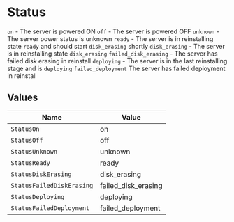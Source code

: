 # Status

`on` - The server is powered ON
`off` - The server is powered OFF
`unknown` - The server power status is unknown
`ready` - The server is in reinstalling state `ready` and should start `disk_erasing` shortly
`disk_erasing` - The server is in reinstalling state `disk_erasing`
`failed_disk_erasing` - The server has failed disk erasing in reinstall
`deploying` - The server is in the last reinstalling stage and is `deploying`
`failed_deployment` The server has failed deployment in reinstall



## Values

| Name                      | Value                     |
| ------------------------- | ------------------------- |
| `StatusOn`                | on                        |
| `StatusOff`               | off                       |
| `StatusUnknown`           | unknown                   |
| `StatusReady`             | ready                     |
| `StatusDiskErasing`       | disk_erasing              |
| `StatusFailedDiskErasing` | failed_disk_erasing       |
| `StatusDeploying`         | deploying                 |
| `StatusFailedDeployment`  | failed_deployment         |